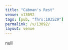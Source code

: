 ```yaml
---
title: "Cabman's Rest"
venue: v13092
tags: [pub, "fhrs:103529"]
permalink: /v/13092/
layout: venue
---
```

null